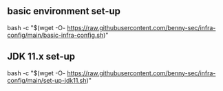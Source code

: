 ## basic environment set-up
bash -c "$(wget -O- https://raw.githubusercontent.com/benny-sec/infra-config/main/basic-infra-config.sh)"

## JDK 11.x set-up

bash -c "$(wget -O- https://raw.githubusercontent.com/benny-sec/infra-config/main/set-up-jdk11.sh)"

